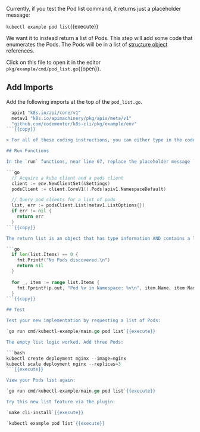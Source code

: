 Currently, if you test the Pod list command, it returns just a placeholder message:

`kubectl example pod list`{{execute}}

 We want it to instead return a list of Pods. This step will add some code that enumerates the Pods. The Pods will be in a list of [structure object](https://www.golangprograms.com/go-language/struct.html) references.

Click on this file to open it in the editor `pkg/example/cmd/pod_list.go`{{open}}.

## Add Imports

Add the following imports at the top of the `pod_list.go`.

```go
  apiv1 "k8s.io/api/core/v1"
  metav1 "k8s.io/apimachinery/pkg/apis/meta/v1"
  "github.com/codementor/k8s-cli/pkg/example/env"
```{{copy}}

> For all of these coding instructions, you can either type in the code (that's best way to learn) or click on the `Copy to Clipboard` icon right after the code snippet. The code will be copied to your clipboard then you can paste it into the source files on the right.

## Run Functions

In the `run` functions, near line 67, replace the placeholder message `fmt.Printf("add pod list code using direct object references\n")` with the following:

```go
  // Acquire a kube client and a pods client
  client := env.NewClientSet(&Settings)
  podsClient := client.CoreV1().Pods(apiv1.NamespaceDefault)

  // Query pod clients for a list of pods
  list, err := podsClient.List(metav1.ListOptions{})
  if err != nil {
    return err
  }
```{{copy}}

The return list is an object that has type information AND contains a list of the objects we are interested in. This is a common pattern in Kubernetes object access. Next, append this additional code that checks to see if there are any objects and prints a line for each Pod found:

```go
  if len(list.Items) == 0 {
    fmt.Printf("No Pods discovered.\n")
    return nil
  }
  
  for _, item := range list.Items {
    fmt.Fprintf(p.out, "Pod %v in Namespace: %v\n", item.Name, item.Namespace)
  }
```{{copy}}

## Test

Test your new implementation by requesting a list of Pods:

`go run cmd/kubectl-example/main.go pod list`{{execute}}

The empty list logic worked. Add three Pods:

```bash
kubectl create deployment nginx --image=nginx
kubectl scale deployment nginx --replicas=3
```{{execute}}

View your Pods list again:

`go run cmd/kubectl-example/main.go pod list`{{execute}}

Try this new list feature via the plugin:

`make cli-install`{{execute}}

`kubectl example pod list`{{execute}}
